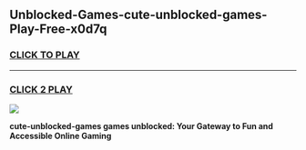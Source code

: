 
## Unblocked-Games-cute-unblocked-games-Play-Free-x0d7q
<h3>
<a href="https://premium76.site?title=cute-unblocked-games&ref=23A">CLICK TO PLAY</a></h3>
<hr>

<h3>
<a href="https://premium76.site?title=cute-unblocked-games&ref=23A">CLICK 2 PLAY</a>
  
</h3>

<a href="https://premium76.site?title=cute-unblocked-games&ref=23A"><img src="https://clearcache.store/games.png"></a>


**cute-unblocked-games games unblocked: Your Gateway to Fun and Accessible Online Gaming**
